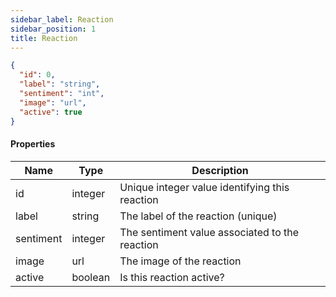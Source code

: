 ```yaml
---
sidebar_label: Reaction
sidebar_position: 1
title: Reaction
---
```


```json
{
  "id": 0,
  "label": "string",
  "sentiment": "int",
  "image": "url",
  "active": true
}
```

#### Properties

| Name      | Type    | Description                                    |
|-----------|---------|------------------------------------------------|
| id        | integer | Unique integer value identifying this reaction |
| label     | string  | The label of the reaction (unique)             |
| sentiment | integer | The sentiment value associated to the reaction |
| image     | url     | The image of the reaction                      |
| active    | boolean | Is this reaction active?                       |
